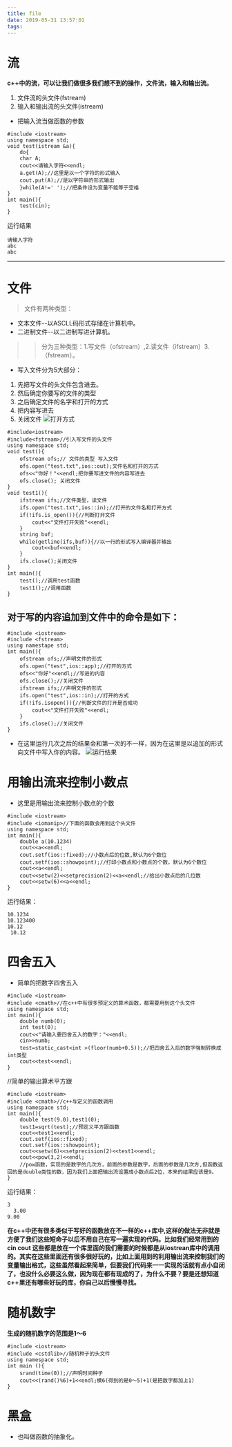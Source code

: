 ```yaml
---
title: file
date: 2019-05-31 13:57:01
tags:
---
```

# 流
**c++中的流，可以让我们做很多我们想不到的操作，文件流，输入和输出流。**
1. 文件流的头文件(fstream)
2. 输入和输出流的头文件(istream)
* 把输入流当做函数的参数
```
#include <iostream>
using namespace std;
void test(istream &a){
    do{
    char A;
    cout<<请输入字符<<endl;
    a.get(A);//这里是以一个字符的形式输入
    cout.put(A);//是以字符串的形式输出
    }while(A!=' ');//把条件设为变量不能等于空格
}
int main(){
    test(cin);
}
```
运行结果
```
请输入字符
abc
abc
```
----
# 文件
> 文件有两种类型：
* 文本文件--以ASCLL码形式存储在计算机中。
* 二进制文件--以二进制写进计算机。
>> 分为三种类型：1.写文件（ofstream）,2.读文件（ifstream）3.（fstream）。
* 写入文件分为5大部分：
1. 先把写文件的头文件包含进去。
2. 然后确定你要写的文件的类型
3. 之后确定文件的名字和打开的方式
4. 把内容写进去
5. 关闭文件
![打开方式](file/file.png)
```
#include<iostream>
#include<fstream>//引入写文件的头文件
using namespace std;
void test(){
    ofstream ofs;// 文件的类型 写入文件
    ofs.open("test.txt",ios::out);文件名和打开的方式
    ofs<<"你好！"<<endl;把你要写进文件的内容写进去
    ofs.close(); 关闭文件
}
void test1(){
    ifstream ifs;//文件类型，读文件
    ifs.open("test.txt",ios::in);//打开的文件名和打开方式
    if(!ifs.is_open()){//判断打开文件
        cout<<"文件打开失败"<<endl;
    }
    string buf;
    while(getline(ifs,buf)){//以一行的形式写入编译器并输出
        cout<<buf<<endl;
    }
    ifs.close();关闭文件
}
int main(){
    test();//调用test函数
    test1();//调用函数
}
```
## 对于写的内容追加到文件中的命令是如下：
```
#include <iostream>
#include <fstream>
using namestape std;
int main(){
    ofstream ofs;//声明文件的形式
    ofs.open("test",ios::app);//打开的方式
    ofs<<"你好"<<endl;//写进的内容
    ofs.close();//关闭文件
    ifstream ifs;//声明文件的形式
    ifs.open("test",ios::in);//打开的方式
    if(!ifs.isopen()){//判断文件的打开是否成功
        cout<<"文件打开失败"<<endl;
    }
    ifs.close();//关闭文件
}
```
* 在这里运行几次之后的结果会和第一次的不一样，因为在这里是以追加的形式向文件中写入你的内容。
![运行结果](file/file1.png)
# 用输出流来控制小数点
* 这里是用输出流来控制小数点的个数
```
#include <iostream>
#include <iomanip>//下面的函数会用到这个头文件
using namespace std;
int main(){
    double a(10.1234)
    cout<<a<<endl;
    cout.setf(ios::fixed);//小数点后的位数,默认为6个数位
    cout.setf(ios::showpoint);//打印小数点和小数点的个数，默认为6个数位
    cout<<a<<endl;
    cout<<setw(2)<<setprecision(2)<<a<<endl;//给出小数点后的几位数
    cout<<setw(6)<<a<<endl;
}
```
运行结果：
```
10.1234
10.123400
10.12
 10.12
```
# 四舍五入
* 简单的把数字四舍五入
```
#include <iostream>
#include <cmath>//在c++中有很多预定义的算术函数，都需要用到这个头文件
using namespace std;
int main(){
    double numb(0);
    int test(0);
    cout<<"请输入要四舍五入的数字："<<endl;
    cin>>numb;
    test=static_cast<int >(floor(numb+0.5));//把四舍五入后的数字强制转换成int类型
    cout<<test<<endl;
}
```
//简单的输出算术平方跟
```
#include <iostream>
#include <cmath>//c++与定义的函数调用
using namespace std;
int main(){
    double test(9.0),test1(0);
    test1=sqrt(test);//预定义平方跟函数
    cout<<test1<<endl;
    cout.setf(ios::fixed);
    cout.setf(ios::showpoint);
    cout<<setw(6)<<setprecision(2)<<test1<<endl;
    cout<<pow(3,2)<<endl;
    //pow函数，实现的是数字的几次方，前面的参数是数字，后面的参数是几次方,但函数返回的是double类性的数，因为我们上面把输出流设置成小数点后2位，本来的结果应该是9。
}
```
运行结果：
```
3
  3.00
9.00
```
**在c++中还有很多类似于写好的函数放在不一样的c++库中,这样的做法无非就是方便了我们这些短命子以后不用自己在写一遍实现的代码。比如我们经常用到的cin cout 这些都是放在一个库里面的我们需要的时候都是从iostrean库中的调用的。其实在这些里面还有很多很好玩的，比如上面用到的利用输出流来控制我们的变量输出格式，这些虽然看起来简单，但要我们代码来一一实现的话就有点小自闭了，也没什么必要这么做，因为现在都有现成的了，为什么不要？要是还想知道c++里还有哪些好玩的库，你自己以后慢慢寻找。** 
# 随机数字
**生成的随机数字的范围是1～6**
```
#include <iostream>
#include <cstdlib>//随机种子的头文件
using namespace std;
int main (){
    srand(time(0));//声明时间种子
    cout<<(rand()%6)+1<<endl;模6(得到的是0～5)+1(是把数字都加上1)
}
```
# 黑盒
* 也叫做函数的抽象化。